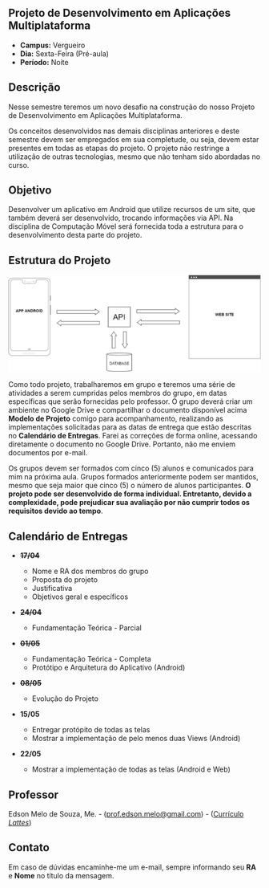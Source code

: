 ## Projeto de Desenvolvimento em Aplicações Multiplataforma
* **Campus:** Vergueiro
* **Dia:** Sexta-Feira (Pré-aula)
* **Período:** Noite

## Descrição
Nesse semestre teremos um novo desafio na construção do nosso Projeto de Desenvolvimento em Aplicações Multiplataforma. 

Os conceitos desenvolvidos nas demais disciplinas anteriores e deste semestre devem ser empregados em sua completude, ou seja, devem estar presentes em todas as etapas do projeto. O projeto não restringe a utilização de outras tecnologias, mesmo que não tenham sido abordadas no curso.

## Objetivo
Desenvolver um aplicativo em Android que utilize recursos de um site, que também deverá ser desenvolvido, trocando informações via API. Na disciplina de Computação Móvel será fornecida toda a estrutura para o desenvolvimento desta parte do projeto.

## Estrutura do Projeto
![Title](estrutura.png)

Como todo projeto, trabalharemos em grupo e teremos uma série de atividades a serem cumpridas pelos membros do grupo, em datas específicas que serão fornecidas pelo professor. O grupo deverá criar um ambiente no Google Drive e compartilhar o documento disponível acima **Modelo de Projeto** comigo para acompanhamento, realizando as implementações solicitadas para as datas de entrega que estão descritas no **Calendário de Entregas**. Farei as correções de forma online, acessando diretamente o documento no Google Drive. Portanto, não me enviem documentos por e-mail.

Os grupos devem ser formados com cinco (5) alunos e comunicados para mim na próxima aula. Grupos formados anteriormente podem ser mantidos, mesmo que seja maior que cinco (5) o número de alunos participantes. **O projeto pode ser desenvolvido de forma individual. Entretanto, devido a complexidade, pode prejudicar sua avaliação por não cumprir todos os requisitos devido ao tempo**.

## Calendário de Entregas
* **<s>17/04</s>**
	+ Nome e RA dos membros do grupo
	+ Proposta do projeto
	+ Justificativa
	+ Objetivos geral e específicos

* **<s>24/04</s>**
	+ Fundamentação Teórica - Parcial

* **<s>01/05</s>**
	+ Fundamentação Teórica - Completa
	+ Protótipo e Arquitetura do Aplicativo (Android)

* **<s>08/05</s>**
	+ Evolução do Projeto
	
* **15/05**
	+ Entregar protópito de todas as telas
	+ Mostrar a implementação de pelo menos duas Views (Android)

* **22/05**
	+ Mostrar a implementação de todas as telas (Android e Web)

## Professor
Edson Melo de Souza, Me. - ([prof.edson.melo@gmail.com](mailto:prof.edson.melo@gmail.com)) - ([Currículo *Lattes*](http://lattes.cnpq.br/2641658716558510))

## Contato
Em caso de dúvidas encaminhe-me um e-mail, sempre informando seu **RA** e **Nome** no título da mensagem.